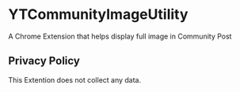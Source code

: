 # YTCommunityImageUtility
A Chrome Extension that helps display full image in Community Post

## Privacy Policy

This Extention does not collect any data.